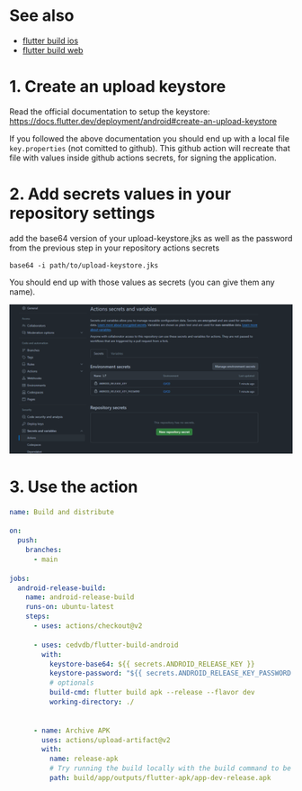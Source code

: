 
# See also

  - [flutter build ios](https://github.com/cedvdb/action-flutter-build-ios)
  - [flutter build web](https://github.com/cedvdb/action-flutter-build-web)

# 1. Create an upload keystore

Read the official documentation to setup the keystore: https://docs.flutter.dev/deployment/android#create-an-upload-keystore

If you followed the above documentation you should end up with a local file `key.properties` (not comitted to github). This github action
will recreate that file with values inside github actions secrets, for signing the application.


# 2. Add secrets values in your repository settings

add the base64 version of your upload-keystore.jks as well as the password from the previous step in your repository actions secrets

```
base64 -i path/to/upload-keystore.jks
```

You should end up with those values as secrets (you can give them any name).

![env example](env.png)

# 3. Use the action

```yaml
name: Build and distribute

on:
  push:
    branches:
      - main

jobs:
  android-release-build:
    name: android-release-build
    runs-on: ubuntu-latest
    steps:
      - uses: actions/checkout@v2

      - uses: cedvdb/flutter-build-android
        with:
          keystore-base64: ${{ secrets.ANDROID_RELEASE_KEY }}
          keystore-password: "${{ secrets.ANDROID_RELEASE_KEY_PASSWORD }}"
          # optionals
          build-cmd: flutter build apk --release --flavor dev
          working-directory: ./

          
      - name: Archive APK
        uses: actions/upload-artifact@v2
        with:
          name: release-apk
          # Try running the build locally with the build command to be sure of this path
          path: build/app/outputs/flutter-apk/app-dev-release.apk
```
